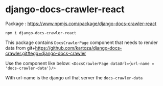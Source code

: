 # django-docs-crawler-react

Package : https://www.npmjs.com/package/django-docs-crawler-react

`npm i django-docs-crawler-react`

This package contains `DocsCrawlerPage` component that needs to render data
from
git+https://github.com/kartoza/django-docs-crawler.git#egg=django-docs-crawler

Use the component like below:
`<DocsCrawlerPage dataUrl={url-name = 'docs-crawler-data'}/>`

With url-name is the django url that server the `docs-crawler-data`

